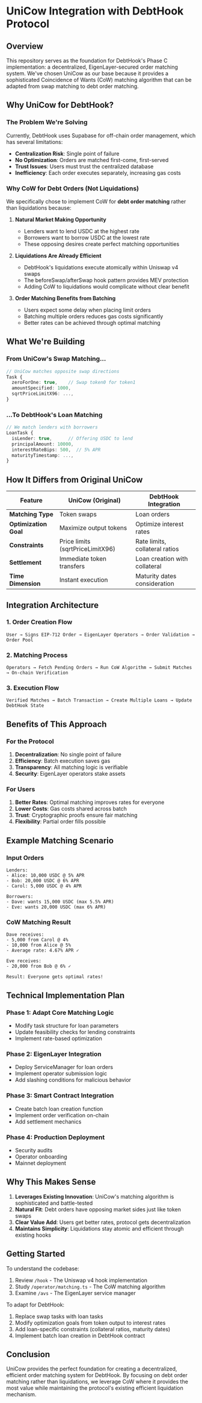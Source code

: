 # UniCow Integration with DebtHook Protocol

## Overview

This repository serves as the foundation for DebtHook's Phase C implementation: a decentralized, EigenLayer-secured order matching system. We've chosen UniCow as our base because it provides a sophisticated Coincidence of Wants (CoW) matching algorithm that can be adapted from swap matching to debt order matching.

## Why UniCow for DebtHook?

### The Problem We're Solving

Currently, DebtHook uses Supabase for off-chain order management, which has several limitations:
- **Centralization Risk**: Single point of failure
- **No Optimization**: Orders are matched first-come, first-served
- **Trust Issues**: Users must trust the centralized database
- **Inefficiency**: Each order executes separately, increasing gas costs

### Why CoW for Debt Orders (Not Liquidations)

We specifically chose to implement CoW for **debt order matching** rather than liquidations because:

1. **Natural Market Making Opportunity**
   - Lenders want to lend USDC at the highest rate
   - Borrowers want to borrow USDC at the lowest rate
   - These opposing desires create perfect matching opportunities

2. **Liquidations Are Already Efficient**
   - DebtHook's liquidations execute atomically within Uniswap v4 swaps
   - The beforeSwap/afterSwap hook pattern provides MEV protection
   - Adding CoW to liquidations would complicate without clear benefit

3. **Order Matching Benefits from Batching**
   - Users expect some delay when placing limit orders
   - Batching multiple orders reduces gas costs significantly
   - Better rates can be achieved through optimal matching

## What We're Building

### From UniCow's Swap Matching...
```typescript
// UniCow matches opposite swap directions
Task {
  zeroForOne: true,    // Swap token0 for token1
  amountSpecified: 1000,
  sqrtPriceLimitX96: ...,
}
```

### ...To DebtHook's Loan Matching
```typescript
// We match lenders with borrowers
LoanTask {
  isLender: true,      // Offering USDC to lend
  principalAmount: 10000,
  interestRateBips: 500,  // 5% APR
  maturityTimestamp: ...,
}
```

## How It Differs from Original UniCow

| Feature | UniCow (Original) | DebtHook Integration |
|---------|-------------------|---------------------|
| **Matching Type** | Token swaps | Loan orders |
| **Optimization Goal** | Maximize output tokens | Optimize interest rates |
| **Constraints** | Price limits (sqrtPriceLimitX96) | Rate limits, collateral ratios |
| **Settlement** | Immediate token transfers | Loan creation with collateral |
| **Time Dimension** | Instant execution | Maturity dates consideration |

## Integration Architecture

### 1. **Order Creation Flow**
```
User → Signs EIP-712 Order → EigenLayer Operators → Order Validation → Order Pool
```

### 2. **Matching Process**
```
Operators → Fetch Pending Orders → Run CoW Algorithm → Submit Matches → On-chain Verification
```

### 3. **Execution Flow**
```
Verified Matches → Batch Transaction → Create Multiple Loans → Update DebtHook State
```

## Benefits of This Approach

### For the Protocol
1. **Decentralization**: No single point of failure
2. **Efficiency**: Batch execution saves gas
3. **Transparency**: All matching logic is verifiable
4. **Security**: EigenLayer operators stake assets

### For Users
1. **Better Rates**: Optimal matching improves rates for everyone
2. **Lower Costs**: Gas costs shared across batch
3. **Trust**: Cryptographic proofs ensure fair matching
4. **Flexibility**: Partial order fills possible

## Example Matching Scenario

### Input Orders
```
Lenders:
- Alice: 10,000 USDC @ 5% APR
- Bob: 20,000 USDC @ 6% APR
- Carol: 5,000 USDC @ 4% APR

Borrowers:
- Dave: wants 15,000 USDC (max 5.5% APR)
- Eve: wants 20,000 USDC (max 6% APR)
```

### CoW Matching Result
```
Dave receives:
- 5,000 from Carol @ 4%
- 10,000 from Alice @ 5%
- Average rate: 4.67% APR ✓

Eve receives:
- 20,000 from Bob @ 6% ✓

Result: Everyone gets optimal rates!
```

## Technical Implementation Plan

### Phase 1: Adapt Core Matching Logic
- Modify task structure for loan parameters
- Update feasibility checks for lending constraints
- Implement rate-based optimization

### Phase 2: EigenLayer Integration
- Deploy ServiceManager for loan orders
- Implement operator submission logic
- Add slashing conditions for malicious behavior

### Phase 3: Smart Contract Integration
- Create batch loan creation function
- Implement order verification on-chain
- Add settlement mechanics

### Phase 4: Production Deployment
- Security audits
- Operator onboarding
- Mainnet deployment

## Why This Makes Sense

1. **Leverages Existing Innovation**: UniCow's matching algorithm is sophisticated and battle-tested
2. **Natural Fit**: Debt orders have opposing market sides just like token swaps
3. **Clear Value Add**: Users get better rates, protocol gets decentralization
4. **Maintains Simplicity**: Liquidations stay atomic and efficient through existing hooks

## Getting Started

To understand the codebase:
1. Review `/hook` - The Uniswap v4 hook implementation
2. Study `/operator/matching.ts` - The CoW matching algorithm
3. Examine `/avs` - The EigenLayer service manager

To adapt for DebtHook:
1. Replace swap tasks with loan tasks
2. Modify optimization goals from token output to interest rates
3. Add loan-specific constraints (collateral ratios, maturity dates)
4. Implement batch loan creation in DebtHook contract

## Conclusion

UniCow provides the perfect foundation for creating a decentralized, efficient order matching system for DebtHook. By focusing on debt order matching rather than liquidations, we leverage CoW where it provides the most value while maintaining the protocol's existing efficient liquidation mechanism.